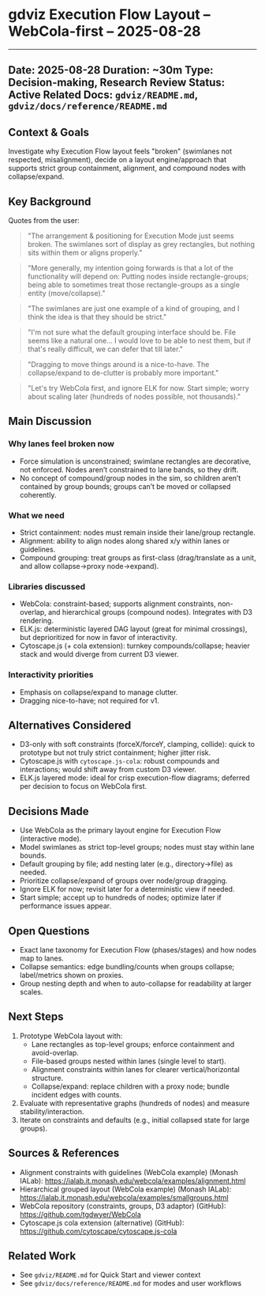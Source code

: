 # gdviz Execution Flow Layout – WebCola-first – 2025-08-28

---
Date: 2025-08-28
Duration: ~30m
Type: Decision-making, Research Review
Status: Active
Related Docs: `gdviz/README.md`, `gdviz/docs/reference/README.md`
---

## Context & Goals
Investigate why Execution Flow layout feels "broken" (swimlanes not respected, misalignment), decide on a layout engine/approach that supports strict group containment, alignment, and compound nodes with collapse/expand.

## Key Background
Quotes from the user:

> "The arrangement & positioning for Execution Mode just seems broken. The swimlanes sort of display as grey rectangles, but nothing sits within them or aligns properly."

> "More generally, my intention going forwards is that a lot of the functionality will depend on: Putting nodes inside rectangle-groups; being able to sometimes treat those rectangle-groups as a single entity (move/collapse)."

> "The swimlanes are just one example of a kind of grouping, and I think the idea is that they should be strict."

> "I'm not sure what the default grouping interface should be. File seems like a natural one... I would love to be able to nest them, but if that's really difficult, we can defer that till later."

> "Dragging to move things around is a nice-to-have. The collapse/expand to de-clutter is probably more important."

> "Let's try WebCola first, and ignore ELK for now. Start simple; worry about scaling later (hundreds of nodes possible, not thousands)."

## Main Discussion

### Why lanes feel broken now
- Force simulation is unconstrained; swimlane rectangles are decorative, not enforced. Nodes aren’t constrained to lane bands, so they drift.
- No concept of compound/group nodes in the sim, so children aren’t contained by group bounds; groups can’t be moved or collapsed coherently.

### What we need
- Strict containment: nodes must remain inside their lane/group rectangle.
- Alignment: ability to align nodes along shared x/y within lanes or guidelines.
- Compound grouping: treat groups as first-class (drag/translate as a unit, and allow collapse→proxy node→expand).

### Libraries discussed
- WebCola: constraint-based; supports alignment constraints, non-overlap, and hierarchical groups (compound nodes). Integrates with D3 rendering.
- ELK.js: deterministic layered DAG layout (great for minimal crossings), but deprioritized for now in favor of interactivity.
- Cytoscape.js (+ cola extension): turnkey compounds/collapse; heavier stack and would diverge from current D3 viewer.

### Interactivity priorities
- Emphasis on collapse/expand to manage clutter.
- Dragging nice-to-have; not required for v1.

## Alternatives Considered
- D3-only with soft constraints (forceX/forceY, clamping, collide): quick to prototype but not truly strict containment; higher jitter risk.
- Cytoscape.js with `cytoscape.js-cola`: robust compounds and interactions; would shift away from custom D3 viewer.
- ELK.js layered mode: ideal for crisp execution-flow diagrams; deferred per decision to focus on WebCola first.

## Decisions Made
- Use WebCola as the primary layout engine for Execution Flow (interactive mode).
- Model swimlanes as strict top-level groups; nodes must stay within lane bounds.
- Default grouping by file; add nesting later (e.g., directory→file) as needed.
- Prioritize collapse/expand of groups over node/group dragging.
- Ignore ELK for now; revisit later for a deterministic view if needed.
- Start simple; accept up to hundreds of nodes; optimize later if performance issues appear.

## Open Questions
- Exact lane taxonomy for Execution Flow (phases/stages) and how nodes map to lanes.
- Collapse semantics: edge bundling/counts when groups collapse; label/metrics shown on proxies.
- Group nesting depth and when to auto-collapse for readability at larger scales.

## Next Steps
1. Prototype WebCola layout with:
   - Lane rectangles as top-level groups; enforce containment and avoid-overlap.
   - File-based groups nested within lanes (single level to start).
   - Alignment constraints within lanes for clearer vertical/horizontal structure.
   - Collapse/expand: replace children with a proxy node; bundle incident edges with counts.
2. Evaluate with representative graphs (hundreds of nodes) and measure stability/interaction.
3. Iterate on constraints and defaults (e.g., initial collapsed state for large groups).

## Sources & References
- Alignment constraints with guidelines (WebCola example) (Monash IALab): https://ialab.it.monash.edu/webcola/examples/alignment.html
- Hierarchical grouped layout (WebCola example) (Monash IALab): https://ialab.it.monash.edu/webcola/examples/smallgroups.html
- WebCola repository (constraints, groups, D3 adaptor) (GitHub): https://github.com/tgdwyer/WebCola
- Cytoscape.js cola extension (alternative) (GitHub): https://github.com/cytoscape/cytoscape.js-cola

## Related Work
- See `gdviz/README.md` for Quick Start and viewer context
- See `gdviz/docs/reference/README.md` for modes and user workflows

